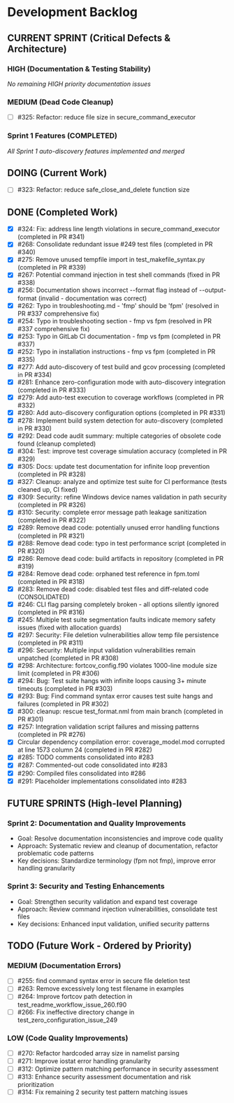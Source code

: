 # Development Backlog

## CURRENT SPRINT (Critical Defects & Architecture)
### HIGH (Documentation & Testing Stability)
*No remaining HIGH priority documentation issues*

### MEDIUM (Dead Code Cleanup)
- [ ] #325: Refactor: reduce file size in secure_command_executor

### Sprint 1 Features (COMPLETED)
*All Sprint 1 auto-discovery features implemented and merged*

## DOING (Current Work)
- [ ] #323: Refactor: reduce safe_close_and_delete function size

## DONE (Completed Work)
- [x] #324: Fix: address line length violations in secure_command_executor (completed in PR #341)
- [x] #268: Consolidate redundant issue #249 test files (completed in PR #340)
- [x] #275: Remove unused tempfile import in test_makefile_syntax.py (completed in PR #339)
- [x] #267: Potential command injection in test shell commands (fixed in PR #338)
- [x] #256: Documentation shows incorrect --format flag instead of --output-format (invalid - documentation was correct)
- [x] #262: Typo in troubleshooting.md - 'fmp' should be 'fpm' (resolved in PR #337 comprehensive fix)
- [x] #254: Typo in troubleshooting section - fmp vs fpm (resolved in PR #337 comprehensive fix)
- [x] #253: Typo in GitLab CI documentation - fmp vs fpm (completed in PR #337)
- [x] #252: Typo in installation instructions - fmp vs fpm (completed in PR #335)
- [x] #277: Add auto-discovery of test build and gcov processing (completed in PR #334)
- [x] #281: Enhance zero-configuration mode with auto-discovery integration (completed in PR #333)
- [x] #279: Add auto-test execution to coverage workflows (completed in PR #332)
- [x] #280: Add auto-discovery configuration options (completed in PR #331)
- [x] #278: Implement build system detection for auto-discovery (completed in PR #330)
- [x] #292: Dead code audit summary: multiple categories of obsolete code found (cleanup completed)
- [x] #304: Test: improve test coverage simulation accuracy (completed in PR #329)
- [x] #305: Docs: update test documentation for infinite loop prevention (completed in PR #328)
- [x] #327: Cleanup: analyze and optimize test suite for CI performance (tests cleaned up, CI fixed)
- [x] #309: Security: refine Windows device names validation in path security (completed in PR #326)
- [x] #310: Security: complete error message path leakage sanitization (completed in PR #322)
- [x] #289: Remove dead code: potentially unused error handling functions (completed in PR #321)
- [x] #288: Remove dead code: typo in test performance script (completed in PR #320)
- [x] #286: Remove dead code: build artifacts in repository (completed in PR #319)
- [x] #284: Remove dead code: orphaned test reference in fpm.toml (completed in PR #318)
- [x] #283: Remove dead code: disabled test files and diff-related code (CONSOLIDATED)
- [x] #246: CLI flag parsing completely broken - all options silently ignored (completed in PR #316)
- [x] #245: Multiple test suite segmentation faults indicate memory safety issues (fixed with allocation guards)
- [x] #297: Security: File deletion vulnerabilities allow temp file persistence (completed in PR #311)
- [x] #296: Security: Multiple input validation vulnerabilities remain unpatched (completed in PR #308)
- [x] #298: Architecture: fortcov_config.f90 violates 1000-line module size limit (completed in PR #306)
- [x] #294: Bug: Test suite hangs with infinite loops causing 3+ minute timeouts (completed in PR #303)
- [x] #293: Bug: Find command syntax error causes test suite hangs and failures (completed in PR #302)
- [x] #300: cleanup: rescue test_format.nml from main branch (completed in PR #301)
- [x] #257: Integration validation script failures and missing patterns (completed in PR #276)
- [x] Circular dependency compilation error: coverage_model.mod corrupted at line 1573 column 24 (completed in PR #282)
- [x] #285: TODO comments consolidated into #283
- [x] #287: Commented-out code consolidated into #283
- [x] #290: Compiled files consolidated into #286
- [x] #291: Placeholder implementations consolidated into #283

## FUTURE SPRINTS (High-level Planning)

### Sprint 2: Documentation and Quality Improvements
- Goal: Resolve documentation inconsistencies and improve code quality
- Approach: Systematic review and cleanup of documentation, refactor problematic code patterns
- Key decisions: Standardize terminology (fpm not fmp), improve error handling granularity

### Sprint 3: Security and Testing Enhancements
- Goal: Strengthen security validation and expand test coverage
- Approach: Review command injection vulnerabilities, consolidate test files
- Key decisions: Enhanced input validation, unified security patterns

## TODO (Future Work - Ordered by Priority)

### MEDIUM (Documentation Errors)
- [ ] #255: find command syntax error in secure file deletion test
- [ ] #263: Remove excessively long test filename in examples
- [ ] #264: Improve fortcov path detection in test_readme_workflow_issue_260.f90
- [ ] #266: Fix ineffective directory change in test_zero_configuration_issue_249

### LOW (Code Quality Improvements)
- [ ] #270: Refactor hardcoded array size in namelist parsing
- [ ] #271: Improve iostat error handling granularity
- [ ] #312: Optimize pattern matching performance in security assessment
- [ ] #313: Enhance security assessment documentation and risk prioritization
- [ ] #314: Fix remaining 2 security test pattern matching issues